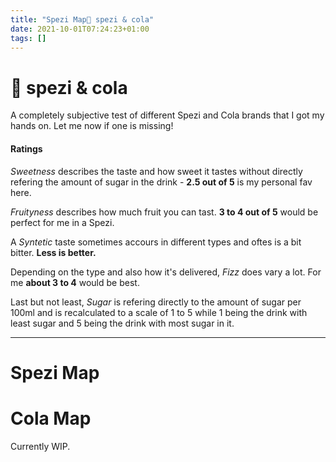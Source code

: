 ```yaml
---
title: "Spezi Map🥤 spezi & cola"
date: 2021-10-01T07:24:23+01:00
tags: []
---
```


# 🥤 spezi & cola

A completely subjective test of different Spezi and Cola brands that I got my hands on. Let me now if one is missing!

#### Ratings

*Sweetness* describes the taste and how sweet it tastes without directly refering the amount of sugar in the drink - **2.5 out of 5** is my personal fav here.

*Fruityness* describes how much fruit you can tast. **3 to 4 out of 5** would be perfect for me in a Spezi.

A *Syntetic* taste sometimes accours in different types and oftes is a bit bitter. **Less is better.**

Depending on the type and also how it's delivered, *Fizz* does vary a lot. For me **about 3 to 4** would be best.

Last but not least, *Sugar* is refering directly to the amount of sugar per 100ml and is recalculated to a scale of 1 to 5 while 1 being the drink with least sugar and 5 being the drink with most sugar in it.

---
# Spezi Map

<div class="flourish-embed flourish-radar" data-src="visualisation/8493603"><script src="https://public.flourish.studio/resources/embed.js"></script></div>

# Cola Map

Currently WIP.

<div class="flourish-embed flourish-radar" data-src="visualisation/8550283"><script src="https://public.flourish.studio/resources/embed.js"></script></div>